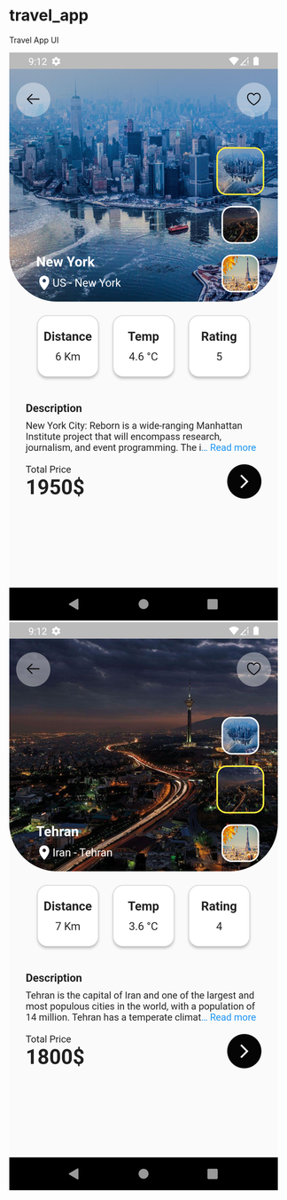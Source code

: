 # travel_app

Travel App UI

![Alt text](./screenshots/Screenshot_1.png)
![Alt text](./screenshots/Screenshot_2.png)
